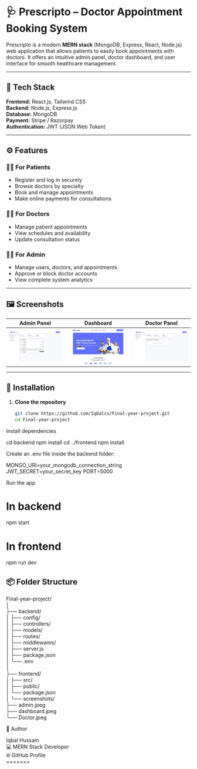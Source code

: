
# 🩺 Prescripto – Doctor Appointment Booking System

Prescripto is a modern **MERN stack** (MongoDB, Express, React, Node.js) web application that allows patients to easily book appointments with doctors. It offers an intuitive admin panel, doctor dashboard, and user interface for smooth healthcare management.

---

## 🚀 Tech Stack

**Frontend:** React.js, Tailwind CSS  
**Backend:** Node.js, Express.js  
**Database:** MongoDB  
**Payment:** Stripe / Razorpay  
**Authentication:** JWT (JSON Web Token)

---

## ⚙️ Features

### 👩‍⚕️ For Patients
- Register and log in securely  
- Browse doctors by specialty  
- Book and manage appointments  
- Make online payments for consultations  

### 🧑‍⚕️ For Doctors
- Manage patient appointments  
- View schedules and availability  
- Update consultation status  

### 🧑‍💼 For Admin
- Manage users, doctors, and appointments  
- Approve or block doctor accounts  
- View complete system analytics  

---

## 🖼️ Screenshots

| Admin Panel | Dashboard | Doctor Panel |
|--------------|------------|---------------|
| ![Admin Panel](./screenshot/admin.jpeg) | ![Dashboard](./screenshot/dashboard.jpeg) | ![Doctor Panel](./screenshot/Doctor.jpeg) |

> 

---

## 🧩 Installation

1. **Clone the repository**
   ```bash
   git clone https://github.com/Iqbalcs/Final-year-project.git
   cd Final-year-project
Install dependencies

cd backend
npm install
cd ../frontend
npm install


Create an .env file inside the backend folder:

MONGO_URI=your_mongodb_connection_string
JWT_SECRET=your_secret_key
PORT=5000


Run the app

# In backend
npm start

# In frontend
npm run dev

## 📦 Folder Structure
Final-year-project/<br>
│<br>
├── backend/<br>
│   ├── config/<br>
│   ├── controllers/<br>
│   ├── models/<br>
│   ├── routes/<br>
│   ├── middlewares/<br>
│   ├── server.js<br>
│   ├── package.json<br>
│   └── .env<br>
│<br>
├── frontend/<br>
│   ├── src/<br>
│   ├── public/<br>
│   └── package.json<br>
│
└── screenshots/<br>
    ├── admin.jpeg<br>
    ├── dashboard.jpeg<br>
    └── Doctor.jpeg<br>

💬 Author<br>

Iqbal Hussain<br>
💻 MERN Stack Developer<br>
🌐 GitHub Profile<br>
=======<br>


